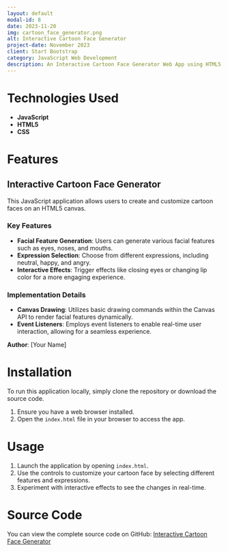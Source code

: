 ```yaml
---
layout: default
modal-id: 8
date: 2023-11-20
img: cartoon_face_generator.png
alt: Interactive Cartoon Face Generator
project-date: November 2023
client: Start Bootstrap
category: JavaScript Web Development
description: An Interactive Cartoon Face Generator Web App using HTML5 Canvas
---
```


# Technologies Used

- **JavaScript**
- **HTML5**
- **CSS**


# Features

## Interactive Cartoon Face Generator
This JavaScript application allows users to create and customize cartoon faces on an HTML5 canvas.

### Key Features
- **Facial Feature Generation**: Users can generate various facial features such as eyes, noses, and mouths.
- **Expression Selection**: Choose from different expressions, including neutral, happy, and angry.
- **Interactive Effects**: Trigger effects like closing eyes or changing lip color for a more engaging experience.

### Implementation Details
- **Canvas Drawing**: Utilizes basic drawing commands within the Canvas API to render facial features dynamically.
- **Event Listeners**: Employs event listeners to enable real-time user interaction, allowing for a seamless experience.

**Author**: [Your Name]

# Installation

To run this application locally, simply clone the repository or download the source code.

1. Ensure you have a web browser installed.
2. Open the `index.html` file in your browser to access the app.

# Usage

1. Launch the application by opening `index.html`.
2. Use the controls to customize your cartoon face by selecting different features and expressions.
3. Experiment with interactive effects to see the changes in real-time.


# Source Code

You can view the complete source code on GitHub: [Interactive Cartoon Face Generator](https://github.com/efamelody/interactiveCartoon)
